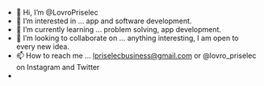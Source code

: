 - 👋 Hi, I’m @LovroPriselec
- 👀 I’m interested in ... app and software development.
- 🌱 I’m currently learning ... problem solving, app development.
- 💞️ I’m looking to collaborate on ... anything interesting, I am open to every new idea.
- 📫 How to reach me ... lpriselecbusiness@gmail.com or @lovro_priselec on Instagram and Twitter
-
